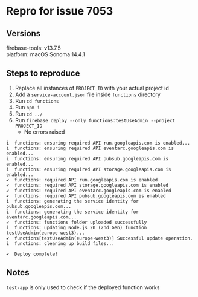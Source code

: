 # Repro for issue 7053

## Versions

firebase-tools: v13.7.5<br>
platform: macOS Sonoma 14.4.1

## Steps to reproduce

1. Replace all instances of `PROJECT_ID` with your actual project id
1. Add a `service-account.json` file inside `functions` directory
1. Run `cd functions`
1. Run `npm i`
1. Run `cd ../`
1. Run `firebase deploy --only functions:testUseAdmin --project PROJECT_ID`
   - No errors raised

```
i  functions: ensuring required API run.googleapis.com is enabled...
i  functions: ensuring required API eventarc.googleapis.com is enabled...
i  functions: ensuring required API pubsub.googleapis.com is enabled...
i  functions: ensuring required API storage.googleapis.com is enabled...
✔  functions: required API run.googleapis.com is enabled
✔  functions: required API storage.googleapis.com is enabled
✔  functions: required API eventarc.googleapis.com is enabled
✔  functions: required API pubsub.googleapis.com is enabled
i  functions: generating the service identity for pubsub.googleapis.com...
i  functions: generating the service identity for eventarc.googleapis.com...
✔  functions: functions folder uploaded successfully
i  functions: updating Node.js 20 (2nd Gen) function testUseAdmin(europe-west3)...
✔  functions[testUseAdmin(europe-west3)] Successful update operation.
i  functions: cleaning up build files...

✔  Deploy complete!
```

## Notes

`test-app` is only used to check if the deployed function works
